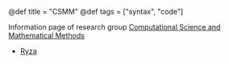 @def title = "CSMM"
@def tags = ["syntax", "code"]

Information page of research group [Computational Science and Mathematical Methods](https://www.scc.kit.edu/en/aboutus/rg-csmm.php)

* [Ryza](/menu1/)